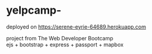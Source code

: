 # yelpcamp-
deployed on https://serene-eyrie-64689.herokuapp.com

project from The Web Developer Bootcamp  
ejs + bootstrap + express + passport + mapbox
